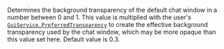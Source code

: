 Determines the background transparency of the default chat window in a
number between 0 and 1. This value is multiplied with the user's
[`GuiService.PreferredTransparency`](https://create.roblox.com/docs/reference/engine/classes/GuiService#PreferredTransparency) to create the effective
background transparency used by the chat window, which may be more opaque
than this value set here. Default value is 0.3.